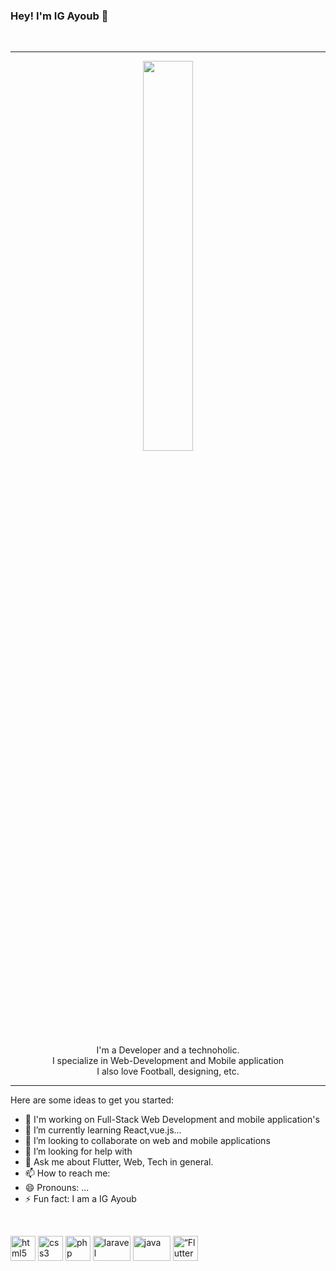 ### Hey! I'm IG Ayoub 👋
<br>

<hr>



<p align="center" ><img 
 src="https://user-images.githubusercontent.com/22797857/90096298-b90f4b00-dd54-11ea-9a31-00ad53f8ec04.gif" width="40%"/></p>
 
 
<p align="center">I'm a Developer and a technoholic.<br> I specialize in Web-Development and Mobile application <br> I also love Football, designing, etc.<br></p>


<hr>

Here are some ideas to get you started:

- 🔭 I'm working on Full-Stack Web Development and mobile application's
- 🌱 I’m currently learning React,vue.js...
- 👯 I’m looking to collaborate on web and mobile applications
- 🤔 I’m looking for help with 
- 💬 Ask me about Flutter, Web, Tech in general.
- 📫 How to reach me: 
- 😄 Pronouns: ...
- ⚡ Fun fact: I am a IG Ayoub

<!-- 
<img  alt="Github Stats" src="https://github-readme-stats.vercel.app/api?username=5cientist&show_icons=true&hide_border=true&theme=vue" />

<summary><h2><img src="https://emojis.slackmojis.com/emojis/images/1471045839/793/computerrage.gif?1471045839" align="center"
                width="28" /> My Tools</h2></summary> -->

<br>

<p align="left">
 <img src="https://camo.githubusercontent.com/309bd1d3bd253dff456421a439882e5189b95a839120f0555d7172ff277e99c3/68747470733a2f2f75706c6f61642e77696b696d656469612e6f72672f77696b6970656469612f636f6d6d6f6e732f7468756d622f362f36312f48544d4c355f6c6f676f5f616e645f776f72646d61726b2e7376672f35313270782d48544d4c355f6c6f676f5f616e645f776f72646d61726b2e7376672e706e67" alt="html5" width="40" height="40"/> 
 
 
 
  <img src="https://camo.githubusercontent.com/cf001d2a684fad204e899dab911627fbe9180dbaf26f89c432f438a375e88e6a/68747470733a2f2f75706c6f61642e77696b696d656469612e6f72672f77696b6970656469612f636f6d6d6f6e732f7468756d622f642f64352f435353335f6c6f676f5f616e645f776f72646d61726b2e7376672f3132303070782d435353335f6c6f676f5f616e645f776f72646d61726b2e7376672e706e67" alt="css3" width="40" height="40"/> 
   <img src="https://www.vectorlogo.zone/logos/php/php-icon.svg" alt="php" width="40" height="40"/> 
   <img src="https://www.vectorlogo.zone/logos/laravel/laravel-ar21.svg" alt="laravel" width="60" height="40"/> 
   <img src="https://www.vectorlogo.zone/logos/java/java-icon.svg" alt="java" width="60" height="40"/>
 <img alt="“Flutter”" src="https://camo.githubusercontent.com/114aa59f6bfe1ff7ef3444fbb224078eb6a32c43f0ed03a6c0c3e6df67e049ec/68747470733a2f2f7777772e766563746f726c6f676f2e7a6f6e652f6c6f676f732f666c7574746572696f2f666c7574746572696f2d69636f6e2e737667" data-canonical-src="https://www.vectorlogo.zone/logos/flutterio/flutterio-icon.svg"  width="40px" height="40" >
 
 


 
  <!-- 
 <img src="https://devicons.github.io/devicon/devicon.git/icons/javascript/javascript-original.svg" alt="javascript" width="40" height="40"/>

 <img src="https://img.icons8.com/color/48/000000/bootstrap.png" width="40" height="40"/>
  <img src="https://devicons.github.io/devicon/devicon.git/icons/react/react-original-wordmark.svg" alt="react" width="40" height="40"/> 
 <img src="https://www.vectorlogo.zone/logos/github/github-icon.svg" alt="github" width="40" height="40"/> 
 <img src="https://www.vectorlogo.zone/logos/flutterio/flutterio-icon.svg" alt="flutter" width="40" height="40"/> 
  <img src="https://www.vectorlogo.zone/logos/dartlang/dartlang-icon.svg" alt="dart" width="40" height="40"/>
 <img src="https://www.vectorlogo.zone/logos/git-scm/git-scm-icon.svg" alt="git" width="40" height="40"/> 
